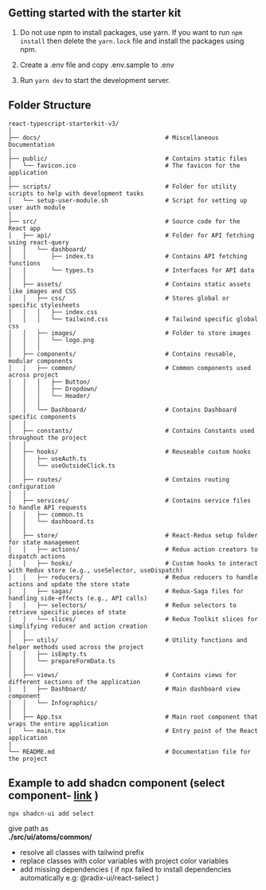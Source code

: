 ## Getting started with the starter kit

1. Do not use npm to install packages, use yarn. If you want to run `npm install` then delete the `yarn.lock` file and install the packages using npm.

2. Create a .env file and copy .env.sample to .env

3. Run `yarn dev` to start the development server.


## Folder Structure

```
react-typescript-starterkit-v3/
│
├── docs/                                   # Miscellaneous Documentation
│
├── public/                                 # Contains static files
│   └── favicon.ico                         # The favicon for the application
│
├── scripts/                                # Folder for utility scripts to help with development tasks
│   └── setup-user-module.sh                # Script for setting up user auth module
│
├── src/                                    # Source code for the React app
│   ├── api/                                # Folder for API fetching using react-query
│   │   └── dashboard/
│   │       ├── index.ts                    # Contains API fetching functions
│   │       └── types.ts                    # Interfaces for API data
│   │
│   ├── assets/                             # Contains static assets like images and CSS
│   │   ├── css/                            # Stores global or specific stylesheets
│   │   │   ├── index.css
│   │   │   └── tailwind.css                # Tailwind specific global css
│   │   ├── images/                         # Folder to store images
│   │   │   └── logo.png
│   │   │
│   ├── components/                         # Contains reusable, modular components
│   │   ├── common/                         # Common components used across project
│   │   │   ├── Button/
│   │   │   ├── Dropdown/
│   │   │   └── Header/
│   │   │
│   │   └── Dashboard/                      # Contains Dashboard specific components
│   │
│   ├── constants/                          # Contains Constants used throughout the project
│   │
│   ├── hooks/                              # Reuseable custom hooks
│   │   ├── useAuth.ts
│   │   └── useOutsideClick.ts
│   │
│   ├── routes/                             # Contains routing configuration
│   │
│   ├── services/                           # Contains service files to handle API requests
│   │   ├── common.ts
│   │   └── dashboard.ts
│   │
│   ├── store/                              # React-Redux setup folder for state management
│   │   ├── actions/                        # Redux action creators to dispatch actions
│   │   ├── hooks/                          # Custom hooks to interact with Redux store (e.g., useSelector, useDispatch)
│   │   ├── reducers/                       # Redux reducers to handle actions and update the store state
│   │   ├── sagas/                          # Redux-Saga files for handling side-effects (e.g., API calls)
│   │   ├── selectors/                      # Redux selectors to retrieve specific pieces of state
│   │   └── slices/                         # Redux Toolkit slices for simplifying reducer and action creation
│   │
│   ├── utils/                              # Utility functions and helper methods used across the project
│   │   ├── isEmpty.ts
│   │   └── prepareFormData.ts
│   │
│   ├── views/                              # Contains views for different sections of the application
│   │   ├── Dashboard/                      # Main dashboard view component
│   │   └── Infographics/
│   │
│   ├── App.tsx                             # Main root component that wraps the entire application
│   └── main.tsx                            # Entry point of the React application
│
└── README.md                               # Documentation file for the project
```

## Example to add shadcn component (select component- [link](https://ui.shadcn.com/docs/components/select) )

	npx shadcn-ui add select
give path as      
 **./src/ui/atoms/common/**
 
- resolve all classes with tailwind prefix
- replace classes with color variables with project color variables
- add missing dependencies ( if npx failed to install dependencies automatically e.g: @radix-ui/react-select )
